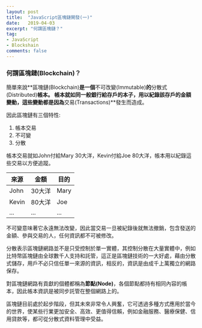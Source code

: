 ```yaml
---
layout: post
title:  "JavaScript區塊鏈開發(一)"
date:   2019-04-03
excerpt: "何謂區塊鏈？"
tag:
- JavaScript 
- Blockshain 
comments: false
---
```


### 何謂區塊鏈(Blockchain)？

簡單來說**區塊鏈(Blockchain)**是一個**不可改變(Immutable)**的**分散式(Distributed)**帳本。 
帳本就如同一般銀行給存戶的本子，用以紀錄該存戶的金額變動，這些變動都是因為**交易(Transactions)**發生而造成。 

因此區塊鏈有三個特性:
1. 帳本交易
2. 不可變
3. 分散

帳本交易就如John付給Mary 30大洋，Kevin付給Joe 80大洋，帳本用以紀錄這些交易以方便追蹤。

|來源|金額|目的|
|---|---|---|
|John|30大洋|Mary|
|Kevin|80大洋|Joe|
|...|...|...|

不可變意味著它永遠無法改變，因此當交易一旦被紀錄後就無法撤銷，包含發送的金額、參與交易的人，任何資訊都不可被修改。

分散表示區塊鏈網路並不是只受控制於單一實體，其控制分散在大量實體中，例如比特幣區塊鏈由全球數千人支持和託管，這正是區塊鏈技術的一大好處，藉由分散式儲存，用戶不必只信任單一來源的資訊，相反的，資訊是由成千上萬獨立的網路保存。

對區塊鏈網路有貢獻的個體都稱為**節點(Node)**，各個節點都持有相同內容的帳本，因此帳本資訊是被同步託管在整個網路上的。

區塊鏈目前處於起步階段，但其未來非常令人興奮，它可透過多種方式應用於當今的世界，使某些行業更加安全、高效、更值得信賴，例如金融服務、醫療保健、信用貸款等，都可從分散式資料管理中受益。









